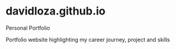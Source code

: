 # davidloza.github.io
Personal Portfolio

Portfolio website highlighting my career journey, project and skills
